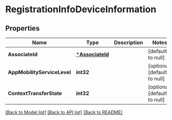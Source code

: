 # RegistrationInfoDeviceInformation

## Properties
Name | Type | Description | Notes
------------ | ------------- | ------------- | -------------
**AssociateId** | [***AssociateId**](AssociateId.md) |  | [default to null]
**AppMobilityServiceLevel** | **int32** |  | [optional] [default to null]
**ContextTransferState** | **int32** |  | [optional] [default to null]

[[Back to Model list]](../README.md#documentation-for-models) [[Back to API list]](../README.md#documentation-for-api-endpoints) [[Back to README]](../README.md)


